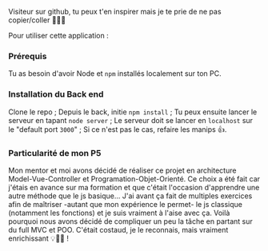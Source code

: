 Visiteur sur github, tu peux t'en inspirer mais je te prie de ne pas copier/coller 🙇‍♀️🙏

Pour utiliser cette application :
### Prérequis ###
Tu as besoin d'avoir Node et `npm` installés localement sur ton PC.
### Installation du Back end ###
Clone le repo ;
Depuis le back, initie `npm install` ;
Tu peux ensuite lancer le serveur en tapant `node server` ; 
Le serveur doit se lancer en `localhost` sur le "default port `3000`" ;
Si ce n'est pas le cas, refaire les manips 👍.
### Particularité de mon P5 ###
Mon mentor et moi avons décidé de réaliser ce projet en architecture Model-Vue-Controller et Programation-Objet-Orienté.
Ce choix a été fait car j'étais en avance sur ma formation et que c'était l'occasion d'apprendre une autre méthode que le js basique...
J'ai avant ça fait de multiples exercices afin de maîtriser -autant que mon expérience le permet- le js classique (notamment les fonctions) et je suis vraiment à l'aise avec ça.
Voilà pourquoi nous avons décidé de compliquer un peu la tâche en partant sur du full MVC et POO.
C'était costaud, je le reconnais, mais vraiment enrichissant 💡👩‍💻 !

